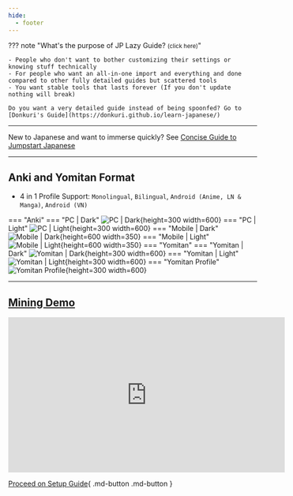 ```yaml
---
hide:
  - footer
---
```


??? note "What's the purpose of JP Lazy Guide? <small>(click here)</small>"

    - People who don't want to bother customizing their settings or knowing stuff technically
    - For people who want an all-in-one import and everything and done compared to other fully detailed guides but scattered tools
    - You want stable tools that lasts forever (If you don't update nothing will break)

    Do you want a very detailed guide instead of being spoonfed? Go to [Donkuri's Guide](https://donkuri.github.io/learn-japanese/)

---

New to Japanese and want to immerse quickly? See [Concise Guide to Jumpstart Japanese](conciseGuideToJumpstartJP.md)

---

## Anki and Yomitan Format

- 4 in 1 Profile Support: `Monolingual`, `Bilingual`, `Android (Anime, LN & Manga)`, `Android (VN)`

=== "Anki"
    === "PC | Dark"
        ![PC | Dark](../img/anki-pc-dark.png){height=300 width=600}
    === "PC | Light"
        ![PC | Light](../img/anki-pc-light.png){height=300 width=600}
    === "Mobile | Dark"
        ![Mobile | Dark](../img/anki-mobile-dark.png){height=600 width=350}
    === "Mobile | Light"
        ![Mobile | Light](../img/anki-mobile-light.png){height=600 width=350}
=== "Yomitan"
    === "Yomitan | Dark"
        ![Yomitan | Dark](../img/yomitan-dark.png){height=300 width=600}
    === "Yomitan | Light"
        ![Yomitan | Light](../img/yomitan-light.png){height=300 width=600}
    === "Yomitan Profile"
        ![Yomitan Profile](../img/yomitan-profiles.png){height=300 width=600}

---

## [Mining Demo](https://youtu.be/tUiXU2gn75g)

<iframe width="560" height="315" src="https://www.youtube.com/embed/tUiXU2gn75g" title="Mining Demo" frameborder="0" allow="accelerometer; autoplay; clipboard-write; encrypted-media; gyroscope; picture-in-picture; web-share" allowfullscreen></iframe>


[Proceed on Setup Guide](setup.md){ .md-button .md-button }